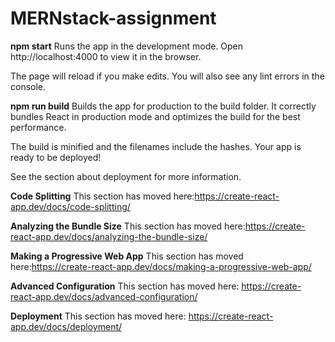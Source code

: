 # MERNstack-assignment
**npm start**
Runs the app in the development mode.
Open http://localhost:4000 to view it in the browser.

The page will reload if you make edits.
You will also see any lint errors in the console.

**npm run build**
Builds the app for production to the build folder.
It correctly bundles React in production mode and optimizes the build for the best performance.

The build is minified and the filenames include the hashes.
Your app is ready to be deployed!

See the section about deployment for more information.

**Code Splitting**
This section has moved here:https://create-react-app.dev/docs/code-splitting/

**Analyzing the Bundle Size**
This section has moved here:https://create-react-app.dev/docs/analyzing-the-bundle-size/

**Making a Progressive Web App**
This section has moved here:https://create-react-app.dev/docs/making-a-progressive-web-app/

**Advanced Configuration**
This section has moved here: https://create-react-app.dev/docs/advanced-configuration/

**Deployment**
This section has moved here: https://create-react-app.dev/docs/deployment/
